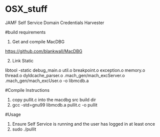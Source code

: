 # OSX_stuff
JAMF Self Service Domain Credentials Harvester

#build requirements
1. Get and compile MacDBG

https://github.com/blankwall/MacDBG

2. Link Static

libtool -static debug_main.o util.o breakpoint.o exception.o memory.o thread.o dyldcache_parser.o .mach_gen/mach_excServer.o .mach_gen/mach_excUser.o -o libmcdb.a

#Compile Instructions
1. copy pullit.c into the macdbg src build dir
2. gcc -std=gnu99 libmcdb.a pullit.c -o pullit

#Usage
1. Ensure Self Service is running and the user has logged in at least once
2. sudo ./pullit



